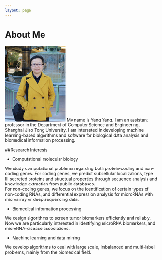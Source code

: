 ```yaml
---
layout: page
---
```


# About Me

<img src="/images/yangyang.jpg" class="floatpic" width="200" height="250">
My name is Yang Yang.  I am an assistant professor in the Department of Computer Science and Engineering, Shanghai Jiao Tong University.
I am interested in developing machine learning-based algorithms and software for biological data analysis and biomedical information processing. 

##Research Interests
- Computational molecular biology

We study computational problems regarding both protein-coding and non-coding genes. For coding genes, we predict subcellular localizations, type III secreted proteins and structual properties through sequence analysis and knowledge extraction from public databases.  
For non-coding genes, we focus on the identification of certain types of non-coding RNAs, and differential expression analysis for microRNAs with microarray or deep sequencing data.  


- Biomedical information processing

We design algorithms to screen tumor biomarkers efficiently and reliably. Now we are particularly interested in identifying microRNA biomarkers, and microRNA-disease associations.   


- Machine learning and data mining

We develop algorithms to deal with large scale, imbalanced and multi-label problems, mainly from the biomedical field.
